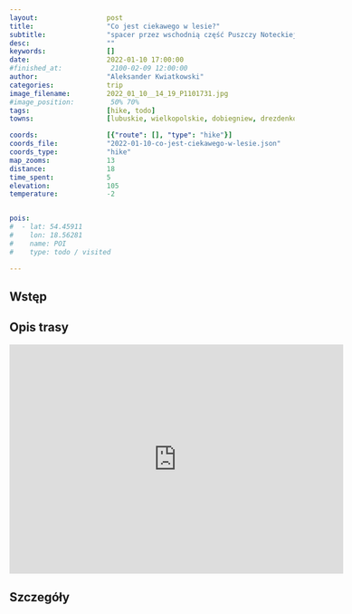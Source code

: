 ```yaml
---
layout:                 post
title:                  "Co jest ciekawego w lesie?"
subtitle:               "spacer przez wschodnią część Puszczy Noteckiej, ścieżka"
desc:                   ""
keywords:               []
date:                   2022-01-10 17:00:00
#finished_at:            2100-02-09 12:00:00
author:                 "Aleksander Kwiatkowski"
categories:             trip
image_filename:         2022_01_10__14_19_P1101731.jpg
#image_position:         50% 70%
tags:                   [hike, todo]
towns:                  [lubuskie, wielkopolskie, dobiegniew, drezdenko, krzyz_wielkopolski]

coords:                 [{"route": [], "type": "hike"}]
coords_file:            "2022-01-10-co-jest-ciekawego-w-lesie.json"
coords_type:            "hike"
map_zooms:              13
distance:               18
time_spent:             5
elevation:              105
temperature:            -2


pois:
#  - lat: 54.45911
#    lon: 18.56281
#    name: POI
#    type: todo / visited

---
```



## Wstęp

## Opis trasy

<iframe height='405' width='590' frameborder='0' allowtransparency='true' scrolling='no' src='https://www.strava.com/activities/6502787967/embed/4f43bfa46c57dec776f1098a3e3e75280e8b2f09'></iframe>

## Szczegóły
